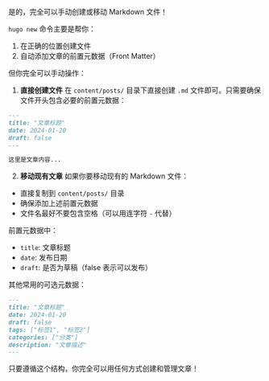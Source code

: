 是的，完全可以手动创建或移动 Markdown 文件！

`hugo new` 命令主要是帮你：
1. 在正确的位置创建文件
2. 自动添加文章的前置元数据（Front Matter）

但你完全可以手动操作：

1. **直接创建文件**
在 `content/posts/` 目录下直接创建 `.md` 文件即可。只需要确保文件开头包含必要的前置元数据：

```markdown:d:\1\WkSp\Blog\main\content\posts\手动创建的文章.md
---
title: "文章标题"
date: 2024-01-20
draft: false
---

这里是文章内容...
```

2. **移动现有文章**
如果你要移动现有的 Markdown 文件：
- 直接复制到 `content/posts/` 目录
- 确保添加上述前置元数据
- 文件名最好不要包含空格（可以用连字符 `-` 代替）

前置元数据中：
- `title`: 文章标题
- `date`: 发布日期
- `draft`: 是否为草稿（false 表示可以发布）

其他常用的可选元数据：
```markdown
---
title: "文章标题"
date: 2024-01-20
draft: false
tags: ["标签1", "标签2"]
categories: ["分类"]
description: "文章描述"
---
```

只要遵循这个结构，你完全可以用任何方式创建和管理文章！
